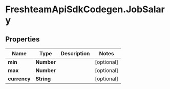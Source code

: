 # FreshteamApiSdkCodegen.JobSalary

## Properties

Name | Type | Description | Notes
------------ | ------------- | ------------- | -------------
**min** | **Number** |  | [optional] 
**max** | **Number** |  | [optional] 
**currency** | **String** |  | [optional] 


